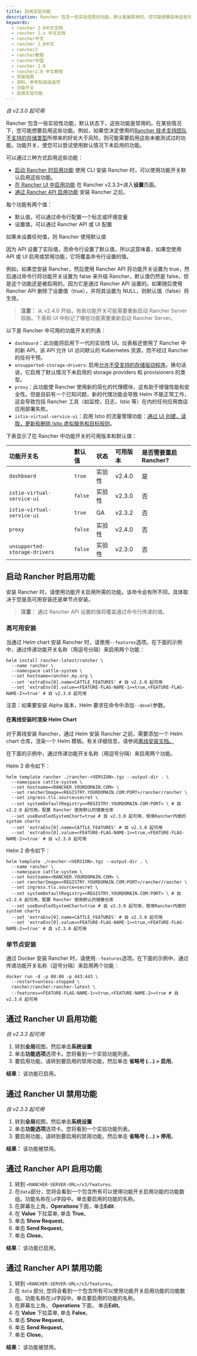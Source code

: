 ```yaml
---
title: 启用实验功能
description: Rancher 包含一些实验性质的功能，默认是被禁用的。您可能想要启用这些功能。例如，如果您决定使用的Rancher 技术支持团队不支持的存储类型所带来的好处大于风险，则可能需要启用这些未被测试过的功能。功能开关，使您可以尝试使用默认情况下未启用的功能。
keywords:
  - rancher 2.0中文文档
  - rancher 2.x 中文文档
  - rancher中文
  - rancher 2.0中文
  - rancher2
  - rancher教程
  - rancher中国
  - rancher 2.0
  - rancher2.0 中文教程
  - 安装指南
  - 资料、参考和高级选项
  - 功能开关
  - 启用实验功能
---
```


_自 v2.3.0 起可用_

Rancher 包含一些实验性功能，默认状态下，这些功能是禁用的。在某些情况下，您可能想要启用这些功能。例如，如果您决定使用的[Rancher 技术支持团队不支持的存储类型](/docs/rancher2/installation_new/resources/feature-flags/enable-not-default-storage-drivers/_index)所带来的好处大于风险，则可能需要启用这些未被测试过的功能。功能开关，使您可以尝试使用默认情况下未启用的功能。

可以通过三种方式启用这些功能：

- [启动 Rancher 时启用功能](#启动-rancher-时启用功能) 使用 CLI 安装 Rancher 时，可以使用功能开关默认启用这些功能。
- [在 Rancher UI 中启用功能](#通过-rancher-ui-启用功能) 在 Rancher v2.3.3+进入**设置**页面。
- [通过 Rancher API 启用功能](#通过-rancher-api-启用功能) 安装 Rancher 之后。

每个功能有两个值：

- 默认值，可以通过命令行配置一个标志或环境变量
- 设置值，可以通过 Rancher API 或 UI 配置

如果未设置任何值，则 Rancher 使用默认值

因为 API 设置了实际值，而命令行设置了默认值，所以这意味着，如果您使用 API 或 UI 启用或禁用功能，它将覆盖命令行设置的值。

例如，如果您安装 Rancher，然后使用 Rancher API 将功能开关设置为 true，然后通过命令行将功能开关设置为 false 来升级 Rancher，默认值仍然是 false，但是这个功能还是被启用的，因为它是通过 Rancher API 设置的。如果随后使用 Rancher API 删除了设置值（true），并将其设置为 NULL，则默认值（false）将生效。

> **注意：** 从 v2.4.0 开始，有些功能开关可能需要重新启动 Rancher Server 容器。下表和 UI 中标记了哪些功能需要重新启动 Rancher Server。

以下是 Rancher 中可用的功能开关的列表：

- `dashboard`：此功能将启用下一代的实验性 UI。仪表板还使用了 Rancher 中的新 API，该 API 允许 UI 访问默认的 Kubernetes 资源，而不经过 Rancher 的任何干预。
- `unsupported-storage-drivers`: 启用[允许不受支持的存储驱动程序](/docs/rancher2/installation_new/resources/feature-flags/enable-not-default-storage-drivers/_index)。换句话说，它启用了默认情况下未启用的 storage providers 和 provisioners 的类型。
- `proxy`：此功能使 Rancher 使用新的简化的代理模块，这有助于增强性能和安全性。但是目前有一个已知问题，新的代理功能会导致 Helm 不能正常工作，这会导致包括 Rancher 工具（如监控，日志，Istio 等）在内的任何应用商店应用部署失败。
- `istio-virtual-service-ui`：启用 Istio 的流量管理功能：[通过 UI 创建，读取，更新和删除 Istio 虚拟服务和目标规则](/docs/rancher2/installation_new/resources/feature-flags/istio-virtual-service-ui/_index)。

下表显示了在 Rancher 中功能开关的可用版本和默认值：

| 功能开关名                    | 默认值  | 状态   | 可用版本 | 是否需要重启 Rancher? |
| :---------------------------- | :------ | :----- | :------- | :-------------------- |
| `dashboard`                   | `true`  | 实验性 | v2.4.0   | 是                    |
| `istio-virtual-service-ui`    | `false` | 实验性 | v2.3.0   | 否                    |
| `istio-virtual-service-ui`    | `true`  | GA     | v2.3.2   | 否                    |
| `proxy`                       | `false` | 实验性 | v2.4.0   | 否                    |
| `unsupported-storage-drivers` | `false` | 实验性 | v2.3.0   | 否                    |

## 启动 Rancher 时启用功能

安装 Rancher 时，请使用功能开关启用所需的功能。该命令会有所不同，具体取决于您是高可用安装还是单节点安装。

> **注意：** 通过 Rancher API 设置的值将覆盖通过命令行传递的值。

### 高可用安装

当通过 Helm chart 安装 Rancher 时，请使用`--features`选项。在下面的示例中，通过传递功能开关名称（用逗号分隔）来启用两个功能：

```
helm install rancher-latest/rancher \
  --name rancher \
  --namespace cattle-system \
  --set hostname=rancher.my.org \
  --set 'extraEnv[0].name=CATTLE_FEATURES' # 自 v2.3.0 起可用
  --set 'extraEnv[0].value=<FEATURE-FLAG-NAME-1>=true,<FEATURE-FLAG-NAME-2>=true' # 自 v2.3.0 起可用
```

注意：如果要安装 Alpha 版本，Helm 要求在命令中添加`--devel`参数。

#### 在离线安装时渲染 Helm Chart

对于离线安装 Rancher，通过 Helm 安装 Rancher 之前，需要添加一个 Helm chart 仓库，渲染一个 Helm 模板。有关详细信息，请参阅[离线安装文档。](/docs/rancher2/installation_new/other-installation-methods/air-gap/install-rancher/_index)

在下面的示例中，通过传递功能开关名称（用逗号分隔）来启用两个功能。

Helm 3 命令如下：

```
helm template rancher ./rancher-<VERSION>.tgz --output-dir . \
  --namespace cattle-system \
  --set hostname=<RANCHER.YOURDOMAIN.COM> \
  --set rancherImage=<REGISTRY.YOURDOMAIN.COM:PORT>/rancher/rancher \
  --set ingress.tls.source=secret \
  --set systemDefaultRegistry=<REGISTRY.YOURDOMAIN.COM:PORT> \ # 自 v2.2.0 起可用，配置 Rancher 使用默认的镜像仓库
  --set useBundledSystemChart=true # 自 v2.3.0 起可用，使用Rancher内嵌的system charts
  --set 'extraEnv[0].name=CATTLE_FEATURES' # 自 v2.3.0 起可用
  --set 'extraEnv[0].value=<FEATURE-FLAG-NAME-1>=true,<FEATURE-FLAG-NAME-2>=true' # 自 v2.3.0 起可用
```

Helm 2 命令如下：

```
helm template ./rancher-<VERSION>.tgz --output-dir . \
  --name rancher \
  --namespace cattle-system \
  --set hostname=<RANCHER.YOURDOMAIN.COM> \
  --set rancherImage=<REGISTRY.YOURDOMAIN.COM:PORT>/rancher/rancher \
  --set ingress.tls.source=secret \
  --set systemDefaultRegistry=<REGISTRY.YOURDOMAIN.COM:PORT> \ # 自 v2.2.0 起可用，配置 Rancher 使用默认的镜像仓库
  --set useBundledSystemChart=true # 自 v2.3.0 起可用，使用Rancher内嵌的system charts
  --set 'extraEnv[0].name=CATTLE_FEATURES' # 自 v2.3.0 起可用
  --set 'extraEnv[0].value=<FEATURE-FLAG-NAME-1>=true,<FEATURE-FLAG-NAME-2>=true' # 自 v2.3.0 起可用
```

### 单节点安装

通过 Docker 安装 Rancher 时，请使用`--features`选项。在下面的示例中，通过传递功能开关名称（逗号分隔）来启用两个功能：

```
docker run -d -p 80:80 -p 443:443 \
  --restart=unless-stopped \
  rancher/rancher:rancher-latest \
  --features=<FEATURE-FLAG-NAME-1>=true,<FEATURE-NAME-2>=true # 自 v2.3.0 起可用
```

## 通过 Rancher UI 启用功能

_自 v2.3.3 起可用_

1. 转到**全局**视图，然后单击**系统设置**
1. 单击**功能选项**选项卡。您将看到一个实验功能列表。
1. 要启用功能，请转到要启用的禁用功能，然后单击 **省略号 (...) > 启用**。

**结果：** 该功能已启用。

## 通过 Rancher UI 禁用功能

_自 v2.3.3 起可用_

1. 转到**全局**视图，然后单击**系统设置**
1. 单击**功能选项**选项卡。您将看到一个实验功能列表。
1. 要启用功能，请转到要启用的禁用功能，然后单击 **省略号 (...) > 停用**。

**结果：** 该功能被禁用。

## 通过 Rancher API 启用功能

1. 转到 `<RANCHER-SERVER-URL>/v3/features`.
1. 在`data`部分，您将会看到一个包含所有可以使用功能开关启用功能的功能数组。功能名称在`id`字段中。单击要启用的功能的名称。
1. 在屏幕左上角，**Operations**下面，单击**Edit**.
1. 在 **Value** 下拉菜单, 单击 **True**。
1. 单击 **Show Request**。
1. 单击 **Send Request**。
1. 单击 **Close**。

**结果：** 该功能已启用。

## 通过 Rancher API 禁用功能

1. 转到 `<RANCHER-SERVER-URL>/v3/features`。
1. 在 `data` 部分, 您将会看到一个包含所有可以使用功能开关启用功能的功能数组。功能名称在`id`字段中。单击要启用的功能的名称。
1. 在屏幕左上角， **Operations** 下面， 单击**Edit**。
1. 在 **Value** 下拉菜单, 单击 **False**。
1. 单击 **Show Request**。
1. 单击 **Send Request**。
1. 单击 **Close**。

**结果：** 该功能被禁用。
